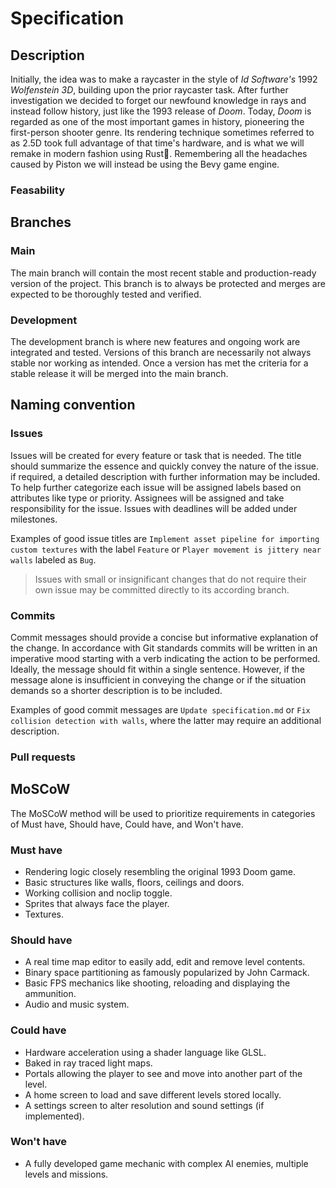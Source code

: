 # Specification

## Description

Initially, the idea was to make a raycaster in the style of *Id Software's* 1992 *Wolfenstein 3D*, building upon the prior raycaster task. After further investigation we decided to forget our newfound knowledge in rays and instead follow history, just like the 1993 release of *Doom*. Today, *Doom* is regarded as one of the most important games in history, pioneering the first-person shooter genre. Its rendering technique sometimes referred to as 2.5D took full advantage of that time's hardware, and is what we will remake in modern fashion using Rust🦀. Remembering all the headaches caused by Piston we will instead be using the Bevy game engine.

### Feasability

## Branches

### Main

The main branch will contain the most recent stable and production-ready version of the project. This branch is to always be protected and merges are expected to be thoroughly tested and verified.

### Development

The development branch is where new features and ongoing work are integrated and tested. Versions of this branch are necessarily not always stable nor working as intended. Once a version has met the criteria for a stable release it will be merged into the main branch.

## Naming convention

### Issues

Issues will be created for every feature or task that is needed. The title should summarize the essence and quickly convey the nature of the issue. if required, a detailed description with further information may be included. To help further categorize each issue will be assigned labels based on attributes like type or priority. Assignees will be assigned and take responsibility for the issue. Issues with deadlines will be added under milestones. 

Examples of good issue titles are `Implement asset pipeline for importing custom textures` with the label `Feature` or `Player movement is jittery near walls` labeled as `Bug`.

> Issues with small or insignificant changes that do not require their own issue may be committed directly to its according branch.

### Commits

Commit messages should provide a concise but informative explanation of the change. In accordance with Git standards commits will be written in an imperative mood starting with a verb indicating the action to be performed. Ideally, the message should fit within a single sentence. However, if the message alone is insufficient in conveying the change or if the situation demands so a shorter description is to be included. 

Examples of good commit messages are `Update specification.md` or `Fix collision detection with walls`, where the latter may require an additional description.

### Pull requests

## MoSCoW

The MoSCoW method will be used to prioritize requirements in categories of Must have, Should have, Could have, and Won't have.

### Must have

* Rendering logic closely resembling the original 1993 Doom game.
* Basic structures like walls, floors, ceilings and doors.
* Working collision and noclip toggle.
* Sprites that always face the player.
* Textures.

### Should have

* A real time map editor to easily add, edit and remove level contents.
* Binary space partitioning as famously popularized by John Carmack.
* Basic FPS mechanics like shooting, reloading and displaying the ammunition.
* Audio and music system.

### Could have

* Hardware acceleration using a shader language like GLSL.
* Baked in ray traced light maps.
* Portals allowing the player to see and move into another part of the level.
* A home screen to load and save different levels stored locally.
* A settings screen to alter resolution and sound settings (if implemented).

### Won't have

* A fully developed game mechanic with complex AI enemies, multiple levels and missions.

